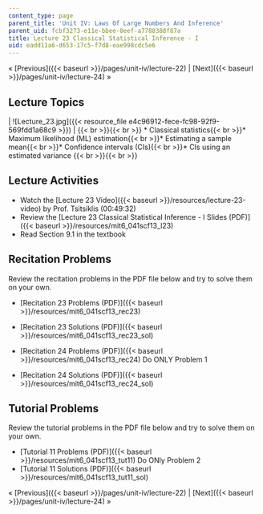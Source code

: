 ```yaml
---
content_type: page
parent_title: 'Unit IV: Laws Of Large Numbers And Inference'
parent_uid: fcbf3273-e11e-bbee-8eef-a7788388f87a
title: Lecture 23 Classical Statistical Inference - I
uid: eadd11a6-d653-17c5-f7d8-eae998cdc5e6
---
```


« [Previous]({{< baseurl >}}/pages/unit-iv/lecture-22) | [Next]({{< baseurl >}}/pages/unit-iv/lecture-24) »

Lecture Topics
--------------

| ![Lecture_23.jpg]({{< resource_file e4c96912-fece-fc98-92f9-569fdd1a68c9 >}}) |  {{< br >}}{{< br >}} *   Classical statistics{{< br >}}*   Maximum likelihood (ML) estimation{{< br >}}*   Estimating a sample mean{{< br >}}*   Confidence intervals (CIs){{< br >}}*   CIs using an estimated variance {{< br >}}{{< br >}}  

Lecture Activities
------------------

*   Watch the [Lecture 23 Video]({{< baseurl >}}/resources/lecture-23-video) by Prof. Tsitsiklis (00:49:32)
*   Review the [Lecture 23 Classical Statistical Inference - I Slides (PDF)]({{< baseurl >}}/resources/mit6_041scf13_l23)
*   Read Section 9.1 in the textbook

Recitation Problems
-------------------

Review the recitation problems in the PDF file below and try to solve them on your own.

*   [Recitation 23 Problems (PDF)]({{< baseurl >}}/resources/mit6_041scf13_rec23)
*   [Recitation 23 Solutions (PDF)]({{< baseurl >}}/resources/mit6_041scf13_rec23_sol)

*   [Recitation 24 Problems (PDF)]({{< baseurl >}}/resources/mit6_041scf13_rec24) Do ONLY Problem 1
*   [Recitation 24 Solutions (PDF)]({{< baseurl >}}/resources/mit6_041scf13_rec24_sol)

Tutorial Problems
-----------------

Review the tutorial problems in the PDF file below and try to solve them on your own.

*   [Tutorial 11 Problems (PDF)]({{< baseurl >}}/resources/mit6_041scf13_tut11) Do ONly Problem 2
*   [Tutorial 11 Solutions (PDF)]({{< baseurl >}}/resources/mit6_041scf13_tut11_sol)

« [Previous]({{< baseurl >}}/pages/unit-iv/lecture-22) | [Next]({{< baseurl >}}/pages/unit-iv/lecture-24) »